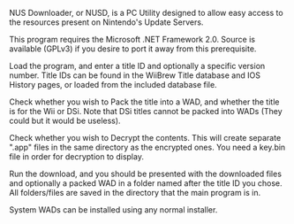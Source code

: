 NUS Downloader, or NUSD, is a PC Utility designed to allow easy access to the resources present on Nintendo's Update Servers.

This program requires the Microsoft .NET Framework 2.0. Source is available (GPLv3) if you desire to port it away from this prerequisite.

Load the program, and enter a title ID and optionally a specific version number. Title IDs can be found in the WiiBrew Title database and IOS History pages, or loaded from the included database file.

Check whether you wish to Pack the title into a WAD, and whether the title is for the Wii or DSi. Note that DSi titles cannot be packed into WADs (They could but it would be useless).

Check whether you wish to Decrypt the contents. This will create separate ".app" files in the same directory as the encrypted ones. You need a key.bin file in order for decryption to display.

Run the download, and you should be presented with the downloaded files and optionally a packed WAD in a folder named after the title ID you chose. All folders/files are saved in the directory that the main program is in.

System WADs can be installed using any normal installer.
